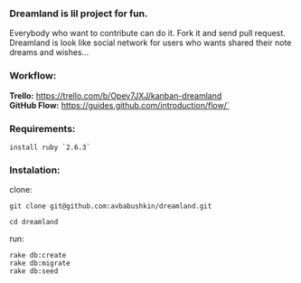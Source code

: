 ### Dreamland is lil project for fun. 

  Everybody who want to contribute can do it. Fork it and send pull request. 
  Dreamland is look like social network for users who wants shared their note dreams and wishes...

### Workflow:
  
  **Trello:** https://trello.com/b/Opev7JXJ/kanban-dreamland<br/>
  **GitHub Flow:** https://guides.github.com/introduction/flow/`

### Requirements:
    
    install ruby `2.6.3`

### Instalation:

  clone:

    git clone git@github.com:avbabushkin/dreamland.git
   
    cd dreamland

  run:
    
    rake db:create
    rake db:migrate
    rake db:seed
